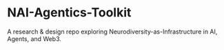 # NAI-Agentics-Toolkit
A research &amp; design repo exploring Neurodiversity-as-Infrastructure in AI, Agents, and Web3.
